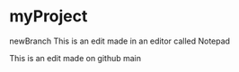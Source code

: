 # myProject
newBranch
This is an edit made in an editor called Notepad

This is an edit made on github
main
